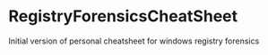 # RegistryForensicsCheatSheet
Initial version of personal cheatsheet for windows registry forensics

